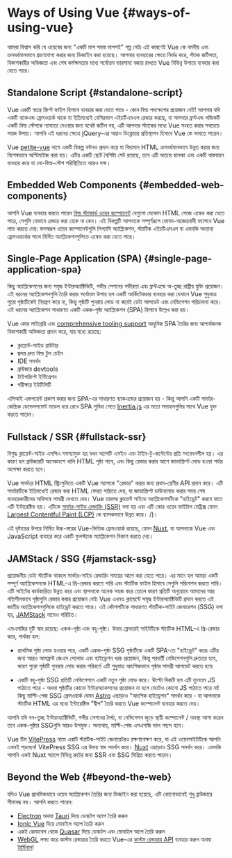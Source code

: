 # Ways of Using Vue {#ways-of-using-vue}

আমরা বিশ্বাস করি যে ওয়েবের জন্য "একটি মাপ সমস্ত মাপসই" গল্প নেই৷ এই কারণেই Vue কে নমনীয় এবং ক্রমবর্ধমানভাবে গ্রহণযোগ্য করার জন্য ডিজাইন করা হয়েছে। আপনার ব্যবহারের ক্ষেত্রে নির্ভর করে, স্ট্যাক জটিলতা, বিকাশকারীর অভিজ্ঞতা এবং শেষ কর্মক্ষমতার মধ্যে সর্বোত্তম ভারসাম্য বজায় রাখতে Vue বিভিন্ন উপায়ে ব্যবহার করা যেতে পারে।

## Standalone Script {#standalone-script}

Vue একটি স্বতন্ত্র স্ক্রিপ্ট ফাইল হিসাবে ব্যবহার করা যেতে পারে - কোন বিল্ড পদক্ষেপের প্রয়োজন নেই! আপনার যদি একটি ব্যাকএন্ড ফ্রেমওয়ার্ক থাকে যা ইতিমধ্যেই বেশিরভাগ এইচটিএমএল রেন্ডার করছে, বা আপনার ফ্রন্টএন্ড লজিকটি একটি বিল্ড স্টেপকে ন্যায্যতা দেওয়ার জন্য যথেষ্ট জটিল নয়, এটি আপনার স্ট্যাকের মধ্যে Vue সংহত করার সবচেয়ে সহজ উপায়। আপনি এই ধরনের ক্ষেত্রে jQuery-এর আরও ডিক্লেয়ার প্রতিস্থাপন হিসাবে Vue কে ভাবতে পারেন।

Vue [petite-vue](https://github.com/vuejs/petite-vue) নামে একটি বিকল্প বন্টনও প্রদান করে যা বিদ্যমান HTML ক্রমবর্ধমানভাবে উন্নত করার জন্য বিশেষভাবে অপ্টিমাইজ করা হয়। এটির একটি ছোট বৈশিষ্ট্য সেট রয়েছে, তবে এটি অত্যন্ত হালকা এবং একটি বাস্তবায়ন ব্যবহার করে যা নো-বিল্ড-স্টেপ পরিস্থিতিতে আরও দক্ষ।

## Embedded Web Components {#embedded-web-components}

আপনি Vue ব্যবহার করতে পারেন [বিল্ড স্ট্যান্ডার্ড ওয়েব কম্পোনেন্ট](/guide/extras/web-components) যেগুলো যেকোন HTML পেজে এম্বেড করা যেতে পারে, সেগুলি যেভাবে রেন্ডার করা হোক না কেন। এই বিকল্পটি আপনাকে সম্পূর্ণরূপে ভোক্তা-অজ্ঞেয়বাদী ফ্যাশনে Vue লাভ করতে দেয়: ফলস্বরূপ ওয়েব কম্পোনেন্টগুলি লিগ্যাসি অ্যাপ্লিকেশন, স্ট্যাটিক এইচটিএমএল বা এমনকি অন্যান্য ফ্রেমওয়ার্কের সাথে নির্মিত অ্যাপ্লিকেশনগুলিতে এম্বেড করা যেতে পারে।

## Single-Page Application (SPA) {#single-page-application-spa}

কিছু অ্যাপ্লিকেশনের জন্য সমৃদ্ধ ইন্টারঅ্যাক্টিভিটি, গভীর সেশনের গভীরতা এবং ফ্রন্টএন্ডে অ-তুচ্ছ রাষ্ট্রীয় যুক্তি প্রয়োজন। এই ধরনের অ্যাপ্লিকেশনগুলি তৈরি করার সর্বোত্তম উপায় হল একটি আর্কিটেকচার ব্যবহার করা যেখানে Vue শুধুমাত্র পুরো পৃষ্ঠাটিকেই নিয়ন্ত্রণ করে না, কিন্তু পৃষ্ঠাটি পুনরায় লোড না করেই ডেটা আপডেট এবং নেভিগেশন পরিচালনা করে। এই ধরনের অ্যাপ্লিকেশন সাধারণত একটি একক-পৃষ্ঠা অ্যাপ্লিকেশন (SPA) হিসাবে উল্লেখ করা হয়।

Vue কোর লাইব্রেরি এবং [comprehensive tooling support](/guide/scaling-up/tooling) আধুনিক SPA তৈরির জন্য আশ্চর্যজনক বিকাশকারী অভিজ্ঞতা প্রদান করে, যার মধ্যে রয়েছে:

- ক্লায়েন্ট-সাইড রাউটার
- জ্বলন্ত দ্রুত বিল্ড টুল চেইন
- IDE সমর্থন
- ব্রাউজার devtools
- টাইপস্ক্রিপ্ট ইন্টিগ্রেশন
- পরীক্ষার ইউটিলিটি

এপিআই এন্ডপয়েন্ট প্রকাশ করার জন্য SPA-এর সাধারণত ব্যাকএন্ডের প্রয়োজন হয় - কিন্তু আপনি একটি সার্ভার-কেন্দ্রিক ডেভেলপমেন্ট মডেল ধরে রেখে SPA সুবিধা পেতে [Inertia.js](https://inertiajs.com) এর মতো সমাধানগুলির সাথে Vue যুক্ত করতে পারেন।

## Fullstack / SSR {#fullstack-ssr}

বিশুদ্ধ ক্লায়েন্ট-সাইড এসপিএ সমস্যাযুক্ত হয় যখন অ্যাপটি এসইও এবং টাইম-টু-কন্টেন্টের প্রতি সংবেদনশীল হয়। এর কারণ হল ব্রাউজারটি অনেকাংশে খালি HTML পৃষ্ঠা পাবে, এবং কিছু রেন্ডার করার আগে জাভাস্ক্রিপ্ট লোড হওয়া পর্যন্ত অপেক্ষা করতে হবে।

Vue সার্ভারে HTML স্ট্রিংগুলিতে একটি Vue অ্যাপকে "রেন্ডার" করার জন্য প্রথম-শ্রেণীর API প্রদান করে। এটি সার্ভারটিকে ইতিমধ্যেই রেন্ডার করা HTML ফেরত পাঠাতে দেয়, যা জাভাস্ক্রিপ্ট ডাউনলোড করার সময় শেষ ব্যবহারকারীদের অবিলম্বে সামগ্রী দেখতে দেয়। Vue তারপর ক্লায়েন্ট সাইডে অ্যাপ্লিকেশনটিকে "হাইড্রেট" করবে যাতে এটি ইন্টারেক্টিভ হয়। এটিকে [সার্ভার-সাইড রেন্ডারিং (SSR)](/guide/scaling-up/ssr) বলা হয় এবং এটি কোর ওয়েব ভাইটাল মেট্রিক্স যেমন [Largest Contentful Paint (LCP)](https://web.dev/lcp) কে ব্যাপকভাবে উন্নত করে। /)।

এই দৃষ্টান্তের উপরে নির্মিত উচ্চ-স্তরের Vue-ভিত্তিক ফ্রেমওয়ার্ক রয়েছে, যেমন [Nuxt](https://nuxt.com/), যা আপনাকে Vue এবং JavaScript ব্যবহার করে একটি ফুলস্ট্যাক অ্যাপ্লিকেশন বিকাশ করতে দেয়।

## JAMStack / SSG {#jamstack-ssg}

প্রয়োজনীয় ডেটা স্ট্যাটিক থাকলে সার্ভার-সাইড রেন্ডারিং সময়ের আগে করা যেতে পারে। এর মানে হল আমরা একটি সম্পূর্ণ অ্যাপ্লিকেশনকে HTML-এ প্রি-রেন্ডার করতে পারি এবং স্ট্যাটিক ফাইল হিসাবে সেগুলি পরিবেশন করতে পারি। এটি সাইটের কার্যকারিতা উন্নত করে এবং স্থাপনাকে অনেক সহজ করে তোলে কারণ প্রতিটি অনুরোধে আমাদের আর গতিশীলভাবে পৃষ্ঠাগুলি রেন্ডার করার প্রয়োজন নেই৷ Vue এখনও ক্লায়েন্টে সমৃদ্ধ ইন্টারঅ্যাক্টিভিটি প্রদান করতে এই জাতীয় অ্যাপ্লিকেশনগুলিকে হাইড্রেট করতে পারে। এই কৌশলটিকে সাধারণত স্ট্যাটিক-সাইট জেনারেশন (SSG) বলা হয়, [JAMStack](https://jamstack.org/what-is-jamstack/) নামেও পরিচিত।

এসএসজির দুটি স্বাদ রয়েছে: একক-পৃষ্ঠা এবং বহু-পৃষ্ঠা। উভয় ফ্লেভারই সাইটটিকে স্ট্যাটিক HTML-এ প্রি-রেন্ডার করে, পার্থক্য হল:

- প্রাথমিক পৃষ্ঠা লোড হওয়ার পরে, একটি একক-পৃষ্ঠা SSG পৃষ্ঠাটিকে একটি SPA-তে "হাইড্রেট" করে৷ এটির জন্য আরও আপফ্রন্ট জেএস পেলোড এবং হাইড্রেশন খরচ প্রয়োজন, কিন্তু পরবর্তী নেভিগেশনগুলি দ্রুততর হবে, কারণ পুরো পৃষ্ঠাটি পুনরায় লোড করার পরিবর্তে এটি শুধুমাত্র আংশিকভাবে পৃষ্ঠার সামগ্রী আপডেট করতে হবে৷

- একটি বহু-পৃষ্ঠা SSG প্রতিটি নেভিগেশনে একটি নতুন পৃষ্ঠা লোড করে। উল্টো দিকটি হল এটি ন্যূনতম JS পাঠাতে পারে - অথবা পৃষ্ঠাটির কোনো ইন্টারঅ্যাকশনের প্রয়োজন না হলে মোটেও কোনো JS পাঠাতে পারে না! কিছু মাল্টি-পেজ SSG ফ্রেমওয়ার্ক যেমন [Astro](https://astro.build/) এছাড়াও "আংশিক হাইড্রেশন" সমর্থন করে - যা আপনাকে স্ট্যাটিক HTML এর মধ্যে ইন্টারেক্টিভ "দ্বীপ" তৈরি করতে Vue কম্পোনেন্ট ব্যবহার করতে দেয়।

আপনি যদি নন-তুচ্ছ ইন্টারঅ্যাক্টিভিটি, গভীর সেশনের দৈর্ঘ্য, বা নেভিগেশন জুড়ে স্থায়ী কম্পোনেন্ট / অবস্থা আশা করেন তবে একক-পৃষ্ঠার SSGগুলি আরও উপযুক্ত। অন্যথায়, মাল্টি-পেজ এসএসজি ভাল পছন্দ হবে।

Vue টিম [VitePress](https://vitepress.dev/) নামে একটি স্ট্যাটিক-সাইট জেনারেটরও রক্ষণাবেক্ষণ করে, যা এই ওয়েবসাইটটিকে আপনি এখনই পড়ছেন! VitePress SSG এর উভয় স্বাদ সমর্থন করে। [Nuxt](https://nuxt.com/) এছাড়াও SSG সমর্থন করে। এমনকি আপনি একই Nuxt অ্যাপে বিভিন্ন রুটের জন্য SSR এবং SSG মিশ্রিত করতে পারেন।

## Beyond the Web {#beyond-the-web}

যদিও Vue প্রাথমিকভাবে ওয়েব অ্যাপ্লিকেশন তৈরির জন্য ডিজাইন করা হয়েছে, এটি কোনোভাবেই শুধু ব্রাউজারে সীমাবদ্ধ নয়। আপনি করতে পারেন:

- [Electron](https://www.electronjs.org/) অথবা [Tauri](https://tauri.app) দিয়ে ডেস্কটপ অ্যাপ তৈরি করুন
- [Ionic Vue](https://ionicframework.com/docs/vue/overview) দিয়ে মোবাইল অ্যাপ তৈরি করুন
- একই কোডবেস থেকে [Quasar](https://quasar.dev/) দিয়ে ডেস্কটপ এবং মোবাইল অ্যাপ তৈরি করুন
- [WebGL](https://troisjs.github.io/) লক্ষ্য করে কাস্টম রেন্ডারার তৈরি করতে Vue-এর [কাস্টম রেন্ডারার API](/api/custom-renderer) ব্যবহার করুন অথবা [টার্মিনাল](https://github.com/vue-terminal/vue-termui)!